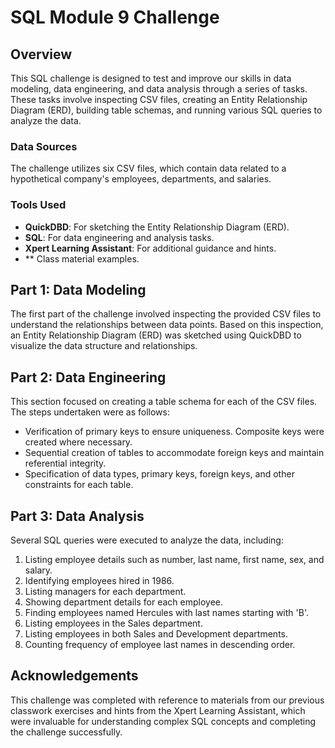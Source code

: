 # SQL Module 9 Challenge

## Overview
This SQL challenge is designed to test and improve our skills in data modeling, data engineering, and data analysis through a series of tasks. These tasks involve inspecting CSV files, creating an Entity Relationship Diagram (ERD), building table schemas, and running various SQL queries to analyze the data.

### Data Sources
The challenge utilizes six CSV files, which contain data related to a hypothetical company's employees, departments, and salaries.

### Tools Used
- **QuickDBD**: For sketching the Entity Relationship Diagram (ERD).
- **SQL**: For data engineering and analysis tasks.
- **Xpert Learning Assistant**: For additional guidance and hints.
- ** Class material examples.

## Part 1: Data Modeling
The first part of the challenge involved inspecting the provided CSV files to understand the relationships between data points. Based on this inspection, an Entity Relationship Diagram (ERD) was sketched using QuickDBD to visualize the data structure and relationships.

## Part 2: Data Engineering
This section focused on creating a table schema for each of the CSV files. The steps undertaken were as follows:
- Verification of primary keys to ensure uniqueness. Composite keys were created where necessary.
- Sequential creation of tables to accommodate foreign keys and maintain referential integrity.
- Specification of data types, primary keys, foreign keys, and other constraints for each table.

## Part 3: Data Analysis
Several SQL queries were executed to analyze the data, including:
1. Listing employee details such as number, last name, first name, sex, and salary.
2. Identifying employees hired in 1986.
3. Listing managers for each department.
4. Showing department details for each employee.
5. Finding employees named Hercules with last names starting with 'B'.
6. Listing employees in the Sales department.
7. Listing employees in both Sales and Development departments.
8. Counting frequency of employee last names in descending order.


## Acknowledgements
This challenge was completed with reference to materials from our previous classwork exercises and hints from the Xpert Learning Assistant, which were invaluable for understanding complex SQL concepts and completing the challenge successfully.

